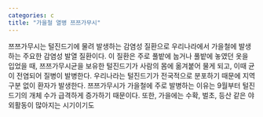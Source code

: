 ```yaml
---
categories: c
title: "가을철 열병 쯔쯔가무시"
---
```

쯔쯔가무시는 털진드기에 물려 발생하는 감염성 질환으로 우리나라에서 가을철에 발생하는 주요한 감염성 발열 질환이다. 이 질환은 주로 풀밭에 눕거나 풀밭에 놓였던 옷을 입었을 때, 쯔쯔가무시균을 보유한 털진드기가 사람의 몸에 옮겨붙어 물게 되고, 이때 균이 전염되어 질병이 발병한다. 우리나라는 털진드기가 전국적으로 분포하기 때문에 지역 구분 없이 환자가 발생한다. 쯔쯔가무시가 가을철에 주로 발병하는 이유는 9월부터 털진드기의 개체 수가 급격하게 증가하기 때문이다. 또한, 가을에는 수확, 벌초, 등산 같은 야외활동이 많아지는 시기이기도